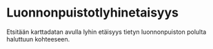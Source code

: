 # Luonnonpuistotlyhinetaisyys
Etsitään karttadatan avulla lyhin etäisyys tietyn luonnonpuiston polulta haluttuun kohteeseen.
